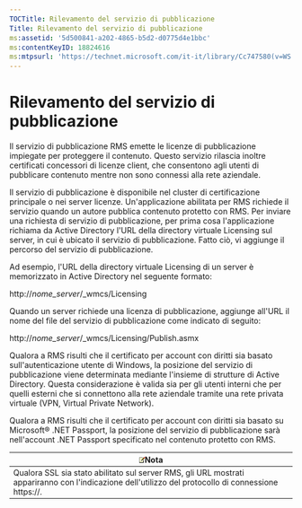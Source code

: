 ```yaml
---
TOCTitle: Rilevamento del servizio di pubblicazione
Title: Rilevamento del servizio di pubblicazione
ms:assetid: '5d500841-a202-4865-b5d2-d0775d4e1bbc'
ms:contentKeyID: 18824616
ms:mtpsurl: 'https://technet.microsoft.com/it-it/library/Cc747580(v=WS.10)'
---
```


Rilevamento del servizio di pubblicazione
=========================================

Il servizio di pubblicazione RMS emette le licenze di pubblicazione impiegate per proteggere il contenuto. Questo servizio rilascia inoltre certificati concessori di licenze client, che consentono agli utenti di pubblicare contenuto mentre non sono connessi alla rete aziendale.

Il servizio di pubblicazione è disponibile nel cluster di certificazione principale o nei server licenze. Un'applicazione abilitata per RMS richiede il servizio quando un autore pubblica contenuto protetto con RMS. Per inviare una richiesta di servizio di pubblicazione, per prima cosa l'applicazione richiama da Active Directory l'URL della directory virtuale Licensing sul server, in cui è ubicato il servizio di pubblicazione. Fatto ciò, vi aggiunge il percorso del servizio di pubblicazione.

Ad esempio, l'URL della directory virtuale Licensing di un server è memorizzato in Active Directory nel seguente formato:

http://*nome\_server*/\_wmcs/Licensing

Quando un server richiede una licenza di pubblicazione, aggiunge all'URL il nome del file del servizio di pubblicazione come indicato di seguito:

http://*nome\_server*/\_wmcs/Licensing/Publish.asmx

Qualora a RMS risulti che il certificato per account con diritti sia basato sull'autenticazione utente di Windows, la posizione del servizio di pubblicazione viene determinata mediante l'insieme di strutture di Active Directory. Questa considerazione è valida sia per gli utenti interni che per quelli esterni che si connettono alla rete aziendale tramite una rete privata virtuale (VPN, Virtual Private Network).

Qualora a RMS risulti che il certificato per account con diritti sia basato su Microsoft® .NET Passport, la posizione del servizio di pubblicazione sarà nell'account .NET Passport specificato nel contenuto protetto con RMS.

| ![](images/Cc747580.note(WS.10).gif)Nota                                                                                |
|------------------------------------------------------------------------------------------------------------------------------------------------------|
| Qualora SSL sia stato abilitato sul server RMS, gli URL mostrati appariranno con l'indicazione dell'utilizzo del protocollo di connessione https://. |
